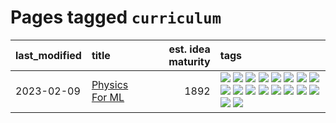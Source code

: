 # Pages tagged `curriculum`

|last_modified|title|est. idea maturity|tags
|:---|:---|---:|:---|
|2023-02-09|[Physics For ML](../physics_for_ml.md)|1892|[![](https://img.shields.io/badge/tag-brownianmotion-b08442)](../tags/brownianmotion.md) [![](https://img.shields.io/badge/tag-curriculum-e6ab9)](../tags/curriculum.md) [![](https://img.shields.io/badge/tag-curvature-abf295)](../tags/curvature.md) [![](https://img.shields.io/badge/tag-education-97a75e)](../tags/education.md) [![](https://img.shields.io/badge/tag-eigenvectors-29349d)](../tags/eigenvectors.md) [![](https://img.shields.io/badge/tag-gaugetheory-50c04b)](../tags/gaugetheory.md) [![](https://img.shields.io/badge/tag-grouptheory-4072a1)](../tags/grouptheory.md) [![](https://img.shields.io/badge/tag-machinelearning-aa21fc)](../tags/machinelearning.md) [![](https://img.shields.io/badge/tag-manifolds-7c795e)](../tags/manifolds.md) [![](https://img.shields.io/badge/tag-ode-95bed6)](../tags/ode.md) [![](https://img.shields.io/badge/tag-optimization-53417a)](../tags/optimization.md) [![](https://img.shields.io/badge/tag-pde-1743a)](../tags/pde.md) [![](https://img.shields.io/badge/tag-physics-c92725)](../tags/physics.md) [![](https://img.shields.io/badge/tag-probabilityfields-43d799)](../tags/probabilityfields.md) [![](https://img.shields.io/badge/tag-quantummechanics-d548d8)](../tags/quantummechanics.md) [![](https://img.shields.io/badge/tag-relativity-98b52b)](../tags/relativity.md) [![](https://img.shields.io/badge/tag-tensorcalculus-7fe3bd)](../tags/tensorcalculus.md) [![](https://img.shields.io/badge/tag-textbook-1dc0d1)](../tags/textbook.md)|